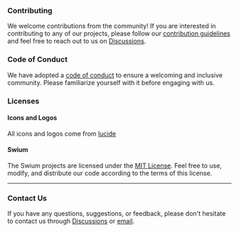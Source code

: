 ### Contributing

We welcome contributions from the community! If you are interested in contributing to any of our projects, please follow our [contribution guidelines](https://github.com/swium/.github/blob/main/CONTRIBUTING.md) and feel free to reach out to us on [Discussions](https://github.com/swiumapp/.github/discussions).

### Code of Conduct

We have adopted a [code of conduct](https://github.com/swiumapp/.github/blob/main/CODE_OF_CONDUCT.md) to ensure a welcoming and inclusive community. Please familiarize yourself with it before engaging with us.

### Licenses

#### Icons and Logos
All icons and logos come from [lucide](https://lucide.dev/)

#### Swium
The Swium projects are licensed under the [MIT License](https://github.com/swiumapp/.github/blob/main/LICENSE). Feel free to use, modify, and distribute our code according to the terms of this license.

---

### Contact Us

If you have any questions, suggestions, or feedback, please don't hesitate to contact us through [Discussions](https://github.com/swiumapp/.github/discussions) or [email](041337@proton.me).
